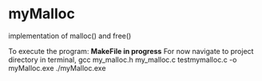 # myMalloc
implementation of malloc() and free()


To execute the program: 
**MakeFile in progress**
For now navigate to project directory in terminal, 
gcc my_malloc.h my_malloc.c testmymalloc.c -o myMalloc.exe 
./myMalloc.exe
